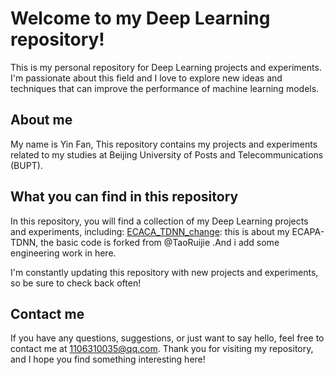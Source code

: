 # Welcome to my Deep Learning repository!
This is my personal repository for Deep Learning projects and experiments. I'm passionate about this field and I love to explore new ideas and techniques that can improve the performance of machine learning models.
## About me
My name is Yin Fan, This repository contains my projects and experiments related to my studies at Beijing University of Posts and Telecommunications (BUPT). 
## What you can find in this repository
In this repository, you will find a collection of my Deep Learning projects and experiments, including:
[ECACA_TDNN_change](https://github.com/yinfan98/ECAPA-TDNN-Change): this is about my ECAPA-TDNN, the basic code is forked from @TaoRuijie .And i add some engineering work in here.

I'm constantly updating this repository with new projects and experiments, so be sure to check back often!
## Contact me
If you have any questions, suggestions, or just want to say hello, feel free to contact me at 1106310035@qq.com.
Thank you for visiting my repository, and I hope you find something interesting here!

